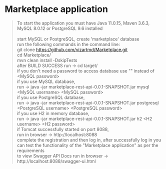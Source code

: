 # Marketplace application
> To start the application you must have Java 11.0.15, Maven 3.6.3, MySQL 8.0.12 or PostgreSQL 9.6 installed<br /><br />
> start MySQL or PostgreSQL, create 'marketplace' database<br />
> run the following commands in the command line:<br />
> git clone https://github.com/vizartmd/Marketplace.git<br />
> cd Marketplace/<br />
> mvn clean install -DskipTests<br />
> after BUILD SUCCESS run -> cd target/<br />
> if you don't need a password to access database use "" instead of \<MySQL password\><br />
> if you use MySQL database,<br />
> run -> java -jar marketplace-rest-api-0.0.1-SNAPSHOT.jar mysql \<MySQL username\> \<MySQL password\><br />
> if you use PostgreSQL database,<br />
> run -> java -jar marketplace-rest-api-0.0.1-SNAPSHOT.jar postgresql \<PostgreSQL username\> \<PostgreSQL password\><br />
> if you use H2 in memory database,<br />
> run -> java -jar marketplace-rest-api-0.0.1-SNAPSHOT.jar h2 \<H2 username\> \<H2 password\><br />
> if Tomcat successfully started on port 8088,<br />
> run in browser -> http://localhost:8088<br />
> complete the registration and then log in, after successfully log in you can test the functionality of the "Marketplace application" as per the requirements<br />
> to view Swagger API Docs run in browser -> http://localhost:8088/swagger-ui.html






